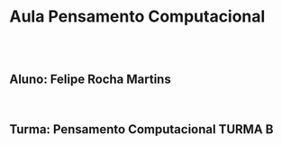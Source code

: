 # <h1>Aula Pensamento Computacional</h1>

</br>
</br><h2><strong>Aluno</strong>: Felipe Rocha Martins</h2>
</br><h2><strong>Turma</strong>: Pensamento Computacional TURMA B</h2>

